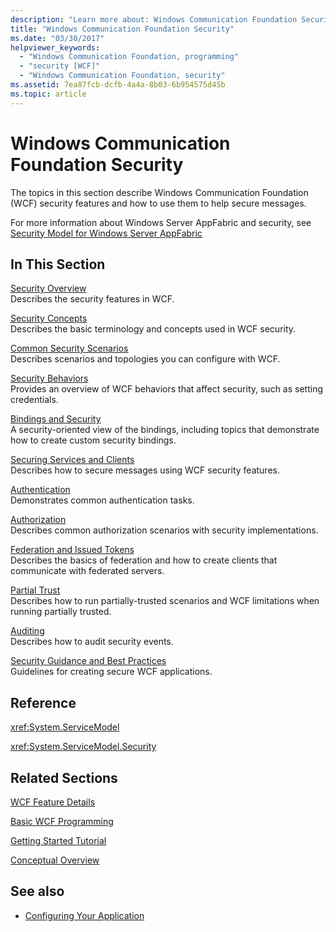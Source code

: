 ```yaml
---
description: "Learn more about: Windows Communication Foundation Security"
title: "Windows Communication Foundation Security"
ms.date: "03/30/2017"
helpviewer_keywords: 
  - "Windows Communication Foundation, programming"
  - "security [WCF]"
  - "Windows Communication Foundation, security"
ms.assetid: 7ea87fcb-dcfb-4a4a-8b03-6b954575d45b
ms.topic: article
---
```

# Windows Communication Foundation Security

The topics in this section describe Windows Communication Foundation (WCF) security features and how to use them to help secure messages.  
  
 For more information about Windows Server AppFabric and security, see [Security Model for Windows Server AppFabric](/previous-versions/appfabric/ee677202(v=azure.10))  
  
## In This Section  

 [Security Overview](security-overview.md)  
 Describes the security features in WCF.  
  
 [Security Concepts](security-concepts.md)  
 Describes the basic terminology and concepts used in WCF security.  
  
 [Common Security Scenarios](common-security-scenarios.md)  
 Describes scenarios and topologies you can configure with WCF.  
  
 [Security Behaviors](security-behaviors-in-wcf.md)  
 Provides an overview of WCF behaviors that affect security, such as setting credentials.  
  
 [Bindings and Security](bindings-and-security.md)  
 A security-oriented view of the bindings, including topics that demonstrate how to create custom security bindings.  
  
 [Securing Services and Clients](securing-services-and-clients.md)  
 Describes how to secure messages using WCF security features.  
  
 [Authentication](authentication-in-wcf.md)  
 Demonstrates common authentication tasks.  
  
 [Authorization](authorization-in-wcf.md)  
 Describes common authorization scenarios with security implementations.  
  
 [Federation and Issued Tokens](federation-and-issued-tokens.md)  
 Describes the basics of federation and how to create clients that communicate with federated servers.  
  
 [Partial Trust](partial-trust.md)  
 Describes how to run partially-trusted scenarios and WCF limitations when running partially trusted.  
  
 [Auditing](auditing-security-events.md)  
 Describes how to audit security events.  
  
 [Security Guidance and Best Practices](security-guidance-and-best-practices.md)  
 Guidelines for creating secure WCF applications.  
  
## Reference  

 <xref:System.ServiceModel>  
  
 <xref:System.ServiceModel.Security>  
  
## Related Sections  

 [WCF Feature Details](index.md)  
  
 [Basic WCF Programming](../basic-wcf-programming.md)  
  
 [Getting Started Tutorial](../getting-started-tutorial.md)  
  
 [Conceptual Overview](../conceptual-overview.md)  
  
## See also

- [Configuring Your Application](../diagnostics/configuring-your-application.md)
